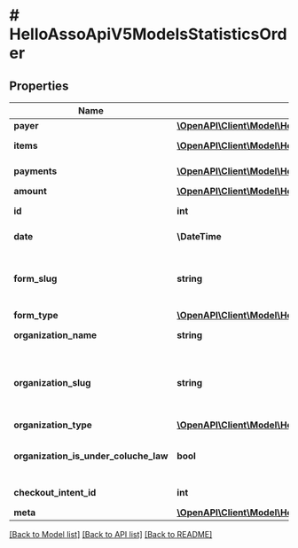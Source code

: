 # # HelloAssoApiV5ModelsStatisticsOrder

## Properties

Name | Type | Description | Notes
------------ | ------------- | ------------- | -------------
**payer** | [**\OpenAPI\Client\Model\HelloAssoApiV5ModelsStatisticsPayer**](HelloAssoApiV5ModelsStatisticsPayer.md) |  | [optional]
**items** | [**\OpenAPI\Client\Model\HelloAssoApiV5ModelsStatisticsOrderItem[]**](HelloAssoApiV5ModelsStatisticsOrderItem.md) | All items of the order | [optional]
**payments** | [**\OpenAPI\Client\Model\HelloAssoApiV5ModelsStatisticsOrderPayment[]**](HelloAssoApiV5ModelsStatisticsOrderPayment.md) | All payments of the order | [optional]
**amount** | [**\OpenAPI\Client\Model\HelloAssoApiV5ModelsStatisticsOrderAmountModel**](HelloAssoApiV5ModelsStatisticsOrderAmountModel.md) |  | [optional]
**id** | **int** | The ID of the Order | [optional]
**date** | **\DateTime** | Order creation date | [optional]
**form_slug** | **string** | FormSlug (lowercase name of the form without special characters) | [optional]
**form_type** | [**\OpenAPI\Client\Model\HelloAssoApiV5ModelsEnumsFormType**](HelloAssoApiV5ModelsEnumsFormType.md) |  | [optional]
**organization_name** | **string** | The organization name. | [optional]
**organization_slug** | **string** | OrganizationSlug (lowercase name of the organization without special characters) | [optional]
**organization_type** | [**\OpenAPI\Client\Model\HelloAssoApiV5ModelsEnumsOrganizationType**](HelloAssoApiV5ModelsEnumsOrganizationType.md) |  | [optional]
**organization_is_under_coluche_law** | **bool** | Whether or not the organization is subject to the coluche law | [optional]
**checkout_intent_id** | **int** | Checkout intent Id if available | [optional]
**meta** | [**\OpenAPI\Client\Model\HelloAssoApiV5ModelsCommonMetaModel**](HelloAssoApiV5ModelsCommonMetaModel.md) |  | [optional]

[[Back to Model list]](../../README.md#models) [[Back to API list]](../../README.md#endpoints) [[Back to README]](../../README.md)

